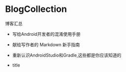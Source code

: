# BlogCollection
博客汇总

* 写给Android开发者的混淆使用手册[](http://huihui.name/2016/10/23/%E5%86%99%E7%BB%99Android%E5%BC%80%E5%8F%91%E8%80%85%E7%9A%84%E6%B7%B7%E6%B7%86%E4%BD%BF%E7%94%A8%E6%89%8B%E5%86%8C/)
* 献给写作者的 Markdown 新手指南[](http://www.jianshu.com/p/q81RER)
* 重新认识AndroidStudio和Gradle,这些都是你应该知道的[](https://zhuanlan.zhihu.com/p/22990436)

* title[](link)
